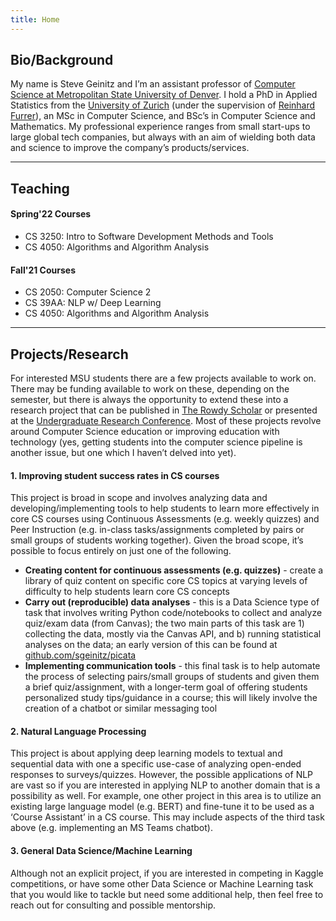 ```yaml
---
title: Home
---
```


## Bio/Background
My name is Steve Geinitz and I’m an assistant professor of [Computer Science at Metropolitan State University of Denver](https://www.msudenver.edu/computer-sciences/). I hold a PhD in Applied Statistics from the [University of Zurich](https://www.uzh.ch/en.html) (under the supervision of [Reinhard Furrer](https://user.math.uzh.ch/furrer/)), an MSc in Computer Science, and BSc’s in Computer Science and Mathematics. My professional experience ranges from small start-ups to large global tech companies, but always with an aim of wielding both data and science to improve the company’s products/services. 

___

## Teaching
#### Spring'22 Courses
- CS 3250: Intro to Software Development Methods and Tools
- CS 4050: Algorithms and Algorithm Analysis

#### Fall'21 Courses
- CS 2050: Computer Science 2
- CS 39AA: NLP w/ Deep Learning
- CS 4050: Algorithms and Algorithm Analysis

___

## Projects/Research
For interested MSU students there are a few projects available to work on. There may be funding available to work on these, depending on the semester, but there is always the opportunity to extend these into a research project that can be published in [The Rowdy Scholar](https://www.msudenver.edu/rowdy-scholar/) or presented at the [Undergraduate Research Conference](https://www.msudenver.edu/undergraduate-research-creative-scholarship-program/undergraduate-research-conference/). Most of these projects revolve around Computer Science education or improving education with technology (yes, getting students into the computer science pipeline is another issue, but one which I haven’t delved into yet).


#### 1. Improving student success rates in CS courses
This project is broad in scope and involves analyzing data and developing/implementing tools to help students to learn more effectively in core CS courses using Continuous Assessments (e.g. weekly quizzes) and Peer Instruction (e.g. in-class tasks/assignments completed by pairs or small groups of students working together). Given the broad scope, it’s possible to focus entirely on just one of the following.

- **Creating content for continuous assessments (e.g. quizzes)** - create a library of quiz content on specific core CS topics at varying levels of difficulty to help students learn core CS concepts
- **Carry out (reproducible) data analyses** - this is a Data Science type of task that involves writing Python code/notebooks to collect and analyze quiz/exam data (from Canvas); the two main parts of this task are 1) collecting the data, mostly via the Canvas API, and b) running statistical analyses on the data; an early version of this can be found at [github.com/sgeinitz/picata](https://github.com/sgeinitz/picata)
- **Implementing communication tools** - this final task is to help automate the process of selecting pairs/small groups of students and given them a brief quiz/assignment, with a longer-term goal of offering students personalized study tips/guidance in a course; this will likely involve the creation of a chatbot or similar messaging tool


#### 2. Natural Language Processing
This project is about applying deep learning models to textual and sequential data with one a specific use-case of analyzing open-ended responses to surveys/quizzes. However, the possible applications of NLP are vast so if you are interested in applying NLP to another domain that is a possibility as well. For example, one other project in this area is to utilize an existing large language model (e.g. BERT) and fine-tune it to be used as a ‘Course Assistant’ in a CS course. This may include aspects of the third task above (e.g. implementing an MS Teams chatbot).


#### 3. General Data Science/Machine Learning
Although not an explicit project, if you are interested in competing in Kaggle competitions, or have some other Data Science or Machine Learning task that you would like to tackle but need some additional help, then feel free to reach out for consulting and possible mentorship. 
